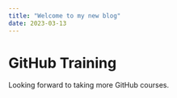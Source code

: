 ```yaml
---
title: "Welcome to my new blog"
date: 2023-03-13
---
```


# GitHub Training

Looking forward to taking more GitHub courses.
